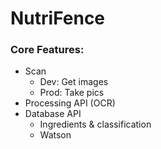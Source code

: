 # NutriFence

### Core Features:
- Scan
   - Dev: Get images
   - Prod: Take pics
- Processing API (OCR)
- Database API
    - Ingredients & classification
    - Watson
 

